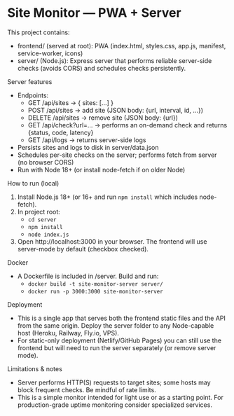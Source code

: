 Site Monitor — PWA + Server
==========================

This project contains:
- frontend/ (served at root): PWA (index.html, styles.css, app.js, manifest, service-worker, icons)
- server/ (Node.js): Express server that performs reliable server-side checks (avoids CORS) and schedules checks persistently.

Server features
- Endpoints:
  - GET /api/sites -> { sites: [...] }
  - POST /api/sites -> add site (JSON body: {url, interval, id, ...})
  - DELETE /api/sites -> remove site (JSON body: {url})
  - GET /api/check?url=... -> performs an on-demand check and returns {status, code, latency}
  - GET /api/logs -> returns server-side logs
- Persists sites and logs to disk in server/data.json
- Schedules per-site checks on the server; performs fetch from server (no browser CORS)
- Run with Node 18+ (or install node-fetch if on older Node)

How to run (local)
1. Install Node.js 18+ (or 16+ and run `npm install` which includes node-fetch).
2. In project root:
   - `cd server`
   - `npm install`
   - `node index.js`
3. Open http://localhost:3000 in your browser. The frontend will use server-mode by default (checkbox checked).

Docker
- A Dockerfile is included in /server. Build and run:
  - `docker build -t site-monitor-server server/`
  - `docker run -p 3000:3000 site-monitor-server`

Deployment
- This is a single app that serves both the frontend static files and the API from the same origin. Deploy the server folder to any Node-capable host (Heroku, Railway, Fly.io, VPS).
- For static-only deployment (Netlify/GitHub Pages) you can still use the frontend but will need to run the server separately (or remove server mode).

Limitations & notes
- Server performs HTTP(S) requests to target sites; some hosts may block frequent checks. Be mindful of rate limits.
- This is a simple monitor intended for light use or as a starting point. For production-grade uptime monitoring consider specialized services.

